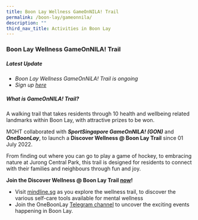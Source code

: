 ```yaml
---
title: Boon Lay Wellness GameOnNILA! Trail
permalink: /boon-lay/gameonnila/
description: ""
third_nav_title: Activities in Boon Lay
---
```

### **Boon Lay Wellness GameOnNILA! Trail**

##### **Latest Update**
* *Boon Lay Wellness GameOnNiLA! Trail is ongoing*
* *Sign up [here](https://www.myactivesg.com/About-ActiveSG/GameOnNILAMay23)*

##### **What is GameOnNILA! Trail?**
A walking trail that takes residents through 10 health and wellbeing related landmarks within Boon Lay, with attractive prizes to be won.
  
MOHT collaborated with ***SportSingapore GameOnNILA! (GON)*** and ***OneBoonLay***, to launch a **Discover Wellness @ Boon Lay Trail** since 01 July 2022.  

From finding out where you can go to play a game of hockey, to embracing nature at Jurong Central Park, this trail is designed for residents to connect with their families and neighbours through fun and joy.

**Join the Discover Wellness @ Boon Lay Trail [now](https://www.myactivesg.com/About-ActiveSG/GameOnNILAMay23)!**
* Visit [mindline.sg](https://www.mindline.sg/) as you explore the wellness trail, to discover the various self-care tools available for mental wellness
* Join the OneBoonLay [Telegram channel](https://t.me/oneboonlay) to uncover the exciting events happening in Boon Lay.